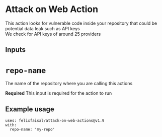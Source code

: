 # Attack on Web Action

This action looks for vulnerable code inside your repository that could be potential data leak such as API keys <br>
We check for API keys of around 25 providers 

## Inputs

# `repo-name`
The name of the repository where you are calling this actions 

**Required** This input is required for the action to run

## Example usage

```
uses: felixfaisal/attack-on-web-actions@v1.9
with:
  repo-name: 'my-repo'
```
